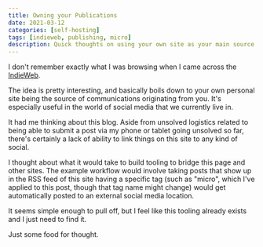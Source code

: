 ```yaml
---
title: Owning your Publications
date: 2021-03-12
categories: [self-hosting]
tags: [indieweb, publishing, micro] 
description: Quick thoughts on using your own site as your main source of publication.
---
```


I don't remember exactly what I was browsing when I came across the
[IndieWeb](https://indieweb.org/).

The idea is pretty interesting, and basically boils down to your own personal
site being the source of communications originating from you. It's especially
useful in the world of social media that we currently live in.

It had me thinking about this blog. Aside from unsolved logistics related to
being able to submit a post via my phone or tablet going unsolved so far,
there's certainly a lack of ability to link things on this site to any kind of
social.

I thought about what it would take to build tooling to bridge this page and
other sites. The example workflow would involve taking posts that show up in the
RSS feed of this site having a specific tag (such as "micro", which I've applied
to this post, though that tag name might change) would get automatically posted
to an external social media location.

It seems simple enough to pull off, but I feel like this tooling already exists
and I just need to find it.

Just some food for thought.
